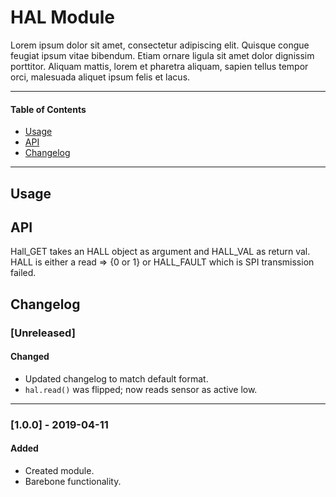 # HAL Module
Lorem ipsum dolor sit amet, consectetur adipiscing elit. Quisque congue feugiat ipsum vitae bibendum. Etiam ornare ligula sit amet dolor dignissim porttitor. Aliquam mattis, lorem et pharetra aliquam, sapien tellus tempor orci, malesuada aliquet ipsum felis et lacus.

<!-- ----------------------------------------------------------------------------------------- -->

---

#### Table of Contents

- [Usage](#usage)
- [API](#api)
- [Changelog](#changelog)

---

<!-- ----------------------------------------------------------------------------------------- -->

## Usage

<!-- ----------------------------------------------------------------------------------------- -->

## API
Hall_GET takes an HALL object as argument and HALL_VAL as return val. HALL is either a
read => {0 or 1} or HALL_FAULT which is SPI transmission failed.

<!-- ----------------------------------------------------------------------------------------- -->

## Changelog

### [Unreleased]

#### Changed
- Updated changelog to match default format.
- `hal.read()` was flipped; now reads sensor as active low.

---

<!-- ----------------------------------------------------------------------------------------- -->

### [1.0.0] - 2019-04-11

#### Added
- Created module.
- Barebone functionality.

<!-- ----------------------------------------------------------------------------------------- -->
